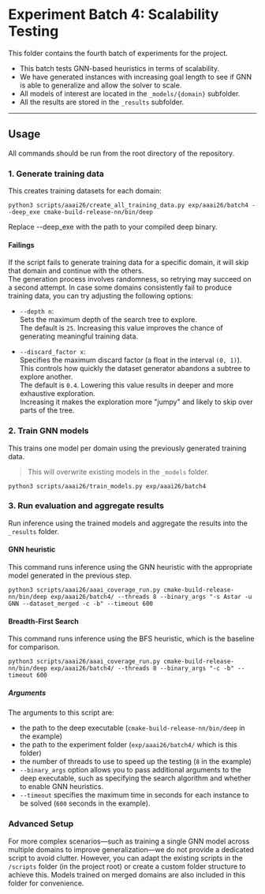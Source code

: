# Experiment Batch 4: Scalability Testing

This folder contains the fourth batch of experiments for the project.

- This batch tests GNN-based heuristics in terms of scalability.
- We have generated instances with increasing goal length to see if GNN is able to generalize and allow the solver to scale.
- All models of interest are located in the `_models/{domain}` subfolder.
- All the results are stored in the `_results` subfolder.

---

## Usage

All commands should be run from the root directory of the repository.

### 1. Generate training data

This creates training datasets for each domain:

```console
python3 scripts/aaai26/create_all_training_data.py exp/aaai26/batch4 --deep_exe cmake-build-release-nn/bin/deep
```
Replace --deep_exe with the path to your compiled deep binary.

#### Failings
If the script fails to generate training data for a specific domain, it will skip that domain and continue with the others.  
The generation process involves randomness, so retrying may succeed on a second attempt.
In case some domains consistently fail to produce training data, you can try adjusting the following options:

- `--depth n`:  
  Sets the maximum depth of the search tree to explore.  
  The default is `25`. Increasing this value improves the chance of generating meaningful training data.

- `--discard_factor x`:  
  Specifies the maximum discard factor (a float in the interval `(0, 1)`).  
  This controls how quickly the dataset generator abandons a subtree to explore another.  
  The default is `0.4`. Lowering this value results in deeper and more exhaustive exploration.  
  Increasing it makes the exploration more "jumpy" and likely to skip over parts of the tree.


### 2. Train GNN models
This trains one model per domain using the previously generated training data.
> This will overwrite existing models in the `_models` folder.


```console
python3 scripts/aaai26/train_models.py exp/aaai26/batch4
```

### 3. Run evaluation and aggregate results
Run inference using the trained models and aggregate the results into the `_results` folder.


#### GNN heuristic
This command runs inference using the GNN heuristic with the appropriate model generated in the previous step.
```console
python3 scripts/aaai26/aaai_coverage_run.py cmake-build-release-nn/bin/deep exp/aaai26/batch4/ --threads 8 --binary_args "-s Astar -u GNN --dataset_merged -c -b" --timeout 600
```

#### Breadth-First Search
This command runs inference using the BFS heuristic, which is the baseline for comparison.
```console
python3 scripts/aaai26/aaai_coverage_run.py cmake-build-release-nn/bin/deep exp/aaai26/batch4/ --threads 8 --binary_args "-c -b" --timeout 600
```

##### Arguments
The arguments to this script are:
- the path to the deep executable (`cmake-build-release-nn/bin/deep` in the example)
- the path to the experiment folder (`exp/aaai26/batch4/` which is this folder)
- the number of threads to use to speed up the testing (`8` in the example)
- `--binary_args` option allows you to pass additional arguments to the deep executable, such as specifying the search algorithm and whether to enable GNN heuristics.
- `--timeout` specifies the maximum time in seconds for each instance to be solved (`600` seconds in the example).

### Advanced Setup
For more complex scenarios—such as training a single GNN model across multiple domains to improve generalization—we do not provide a dedicated script to avoid clutter.
However, you can adapt the existing scripts in the `/scripts` folder (in the project root) or create a custom folder structure to achieve this.
Models trained on merged domains are also included in this folder for convenience.